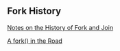 
## Fork History
[Notes on the History of Fork and Join](https://github.com/CSE3320-Spring-2025/Reading/blob/main/Notes_on_the_History_of_Fork_and_Join.pdf)

[A fork() in the Road](https://github.com/CSE3320-Spring-2025/Reading/blob/main/fork-hotos19.pdf)
